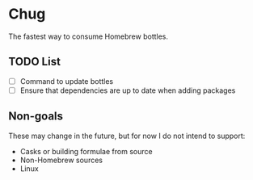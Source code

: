 # Chug

The fastest way to consume Homebrew bottles.

## TODO List

- [ ] Command to update bottles
- [ ] Ensure that dependencies are up to date when adding packages

## Non-goals

These may change in the future, but for now I do not intend to support:

- Casks or building formulae from source
- Non-Homebrew sources
- Linux
